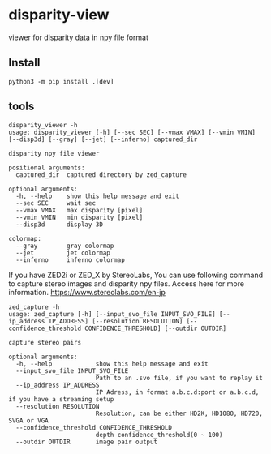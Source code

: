 # disparity-view
viewer for disparity data in npy file format

## Install
```commandline
python3 -m pip install .[dev]
```

## tools

```
disparity_viewer -h
usage: disparity_viewer [-h] [--sec SEC] [--vmax VMAX] [--vmin VMIN] [--disp3d] [--gray] [--jet] [--inferno] captured_dir

disparity npy file viewer

positional arguments:
  captured_dir  captured directory by zed_capture

optional arguments:
  -h, --help    show this help message and exit
  --sec SEC     wait sec
  --vmax VMAX   max disparity [pixel]
  --vmin VMIN   min disparity [pixel]
  --disp3d      display 3D

colormap:
  --gray        gray colormap
  --jet         jet colormap
  --inferno     inferno colormap
```

If you have ZED2i or ZED_X by StereoLabs,
You can use following command to capture stereo images and disparity npy files.
Access here for more information.
    https://www.stereolabs.com/en-jp

```
zed_capture -h
usage: zed_capture [-h] [--input_svo_file INPUT_SVO_FILE] [--ip_address IP_ADDRESS] [--resolution RESOLUTION] [--confidence_threshold CONFIDENCE_THRESHOLD] [--outdir OUTDIR]

capture stereo pairs

optional arguments:
  -h, --help            show this help message and exit
  --input_svo_file INPUT_SVO_FILE
                        Path to an .svo file, if you want to replay it
  --ip_address IP_ADDRESS
                        IP Adress, in format a.b.c.d:port or a.b.c.d, if you have a streaming setup
  --resolution RESOLUTION
                        Resolution, can be either HD2K, HD1080, HD720, SVGA or VGA
  --confidence_threshold CONFIDENCE_THRESHOLD
                        depth confidence_threshold(0 ~ 100)
  --outdir OUTDIR       image pair output

```

